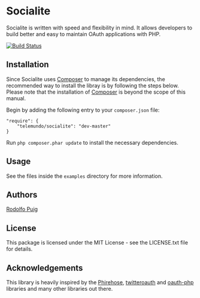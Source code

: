 Socialite
=========

Socialite is written with speed and flexibility in mind. It allows developers to build
better and easy to maintain OAuth applications with PHP.

[![Build Status](https://travis-ci.org/rudisimo/socialite.png?branch=hotfix/travis-fix)](https://travis-ci.org/rudisimo/socialite)

Installation
------------

Since Socialite uses [Composer][1] to manage its dependencies, the recommended way
to install the libray is by following the steps below. Please note that the installation of
[Composer][1] is beyond the scope of this manual.

Begin by adding the following entry to your `composer.json` file:

    "require": {
        "telemundo/socialite": "dev-master"
    }

Run `php composer.phar update` to install the necessary dependencies.


Usage
-----

See the files inside the `examples` directory for more information.

Authors
-------

[Rodolfo Puig][1]  


License
-------

This package is licensed under the MIT License - see the LICENSE.txt file for details.


Acknowledgements
----------------

This library is heavily inspired by the [Phirehose][2], [twitteroauth][3] and [oauth-php][4]
libraries and many other libraries out there.


[1]: https://twitter.com/rudisimo "Follow @rudisimo on Twitter"
[2]: https://github.com/fennb/phirehose "Phirehose"
[3]: https://github.com/abraham/twitteroauth "twitteroauth"
[4]: http://code.google.com/p/oauth-php "oauth-php"

